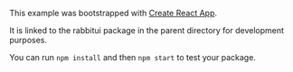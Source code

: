 This example was bootstrapped with [Create React App](https://github.com/facebook/create-react-app).

It is linked to the rabbitui package in the parent directory for development purposes.

You can run `npm install` and then `npm start` to test your package.
